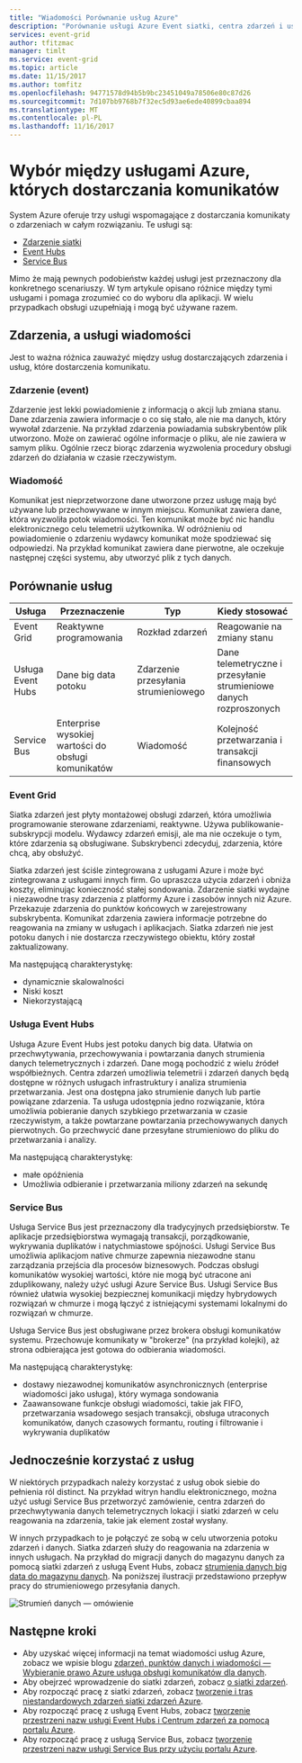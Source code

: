 ```yaml
---
title: "Wiadomości Porównanie usług Azure"
description: "Porównanie usługi Azure Event siatki, centra zdarzeń i usługi Service Bus. Zaleca się usługi, która do użycia na potrzeby różnych scenariuszy."
services: event-grid
author: tfitzmac
manager: timlt
ms.service: event-grid
ms.topic: article
ms.date: 11/15/2017
ms.author: tomfitz
ms.openlocfilehash: 94771578d94b5b9bc23451049a78506e80c87d26
ms.sourcegitcommit: 7d107bb9768b7f32ec5d93ae6ede40899cbaa894
ms.translationtype: MT
ms.contentlocale: pl-PL
ms.lasthandoff: 11/16/2017
---
```

# <a name="choose-between-azure-services-that-deliver-messages"></a>Wybór między usługami Azure, których dostarczania komunikatów

System Azure oferuje trzy usługi wspomagające z dostarczania komunikaty o zdarzeniach w całym rozwiązaniu. Te usługi są:

* [Zdarzenie siatki](/azure/event-grid/)
* [Event Hubs](/azure/event-hubs/)
* [Service Bus](/azure/service-bus-messaging/)

Mimo że mają pewnych podobieństw każdej usługi jest przeznaczony dla konkretnego scenariuszy. W tym artykule opisano różnice między tymi usługami i pomaga zrozumieć co do wyboru dla aplikacji. W wielu przypadkach obsługi uzupełniają i mogą być używane razem.

## <a name="event-vs-message-services"></a>Zdarzenia, a usługi wiadomości

Jest to ważna różnica zauważyć między usług dostarczających zdarzenia i usług, które dostarczenia komunikatu.

### <a name="event"></a>Zdarzenie (event)

Zdarzenie jest lekki powiadomienie z informacją o akcji lub zmiana stanu. Dane zdarzenia zawiera informacje o co się stało, ale nie ma danych, który wywołał zdarzenie. Na przykład zdarzenia powiadamia subskrybentów plik utworzono. Może on zawierać ogólne informacje o pliku, ale nie zawiera w samym pliku. Ogólnie rzecz biorąc zdarzenia wyzwolenia procedury obsługi zdarzeń do działania w czasie rzeczywistym.

### <a name="message"></a>Wiadomość

Komunikat jest nieprzetworzone dane utworzone przez usługę mają być używane lub przechowywane w innym miejscu. Komunikat zawiera dane, która wyzwoliła potok wiadomości. Ten komunikat może być nic handlu elektronicznego celu telemetrii użytkownika. W odróżnieniu od powiadomienie o zdarzeniu wydawcy komunikat może spodziewać się odpowiedzi. Na przykład komunikat zawiera dane pierwotne, ale oczekuje następnej części systemu, aby utworzyć plik z tych danych.

## <a name="comparison-of-services"></a>Porównanie usług

| Usługa | Przeznaczenie | Typ | Kiedy stosować |
| ------- | ------- | ---- | ----------- |
| Event Grid | Reaktywne programowania | Rozkład zdarzeń | Reagowanie na zmiany stanu |
| Usługa Event Hubs | Dane big data potoku | Zdarzenie przesyłania strumieniowego | Dane telemetryczne i przesyłanie strumieniowe danych rozproszonych |
| Service Bus | Enterprise wysokiej wartości do obsługi komunikatów | Wiadomość | Kolejność przetwarzania i transakcji finansowych |

### <a name="event-grid"></a>Event Grid

Siatka zdarzeń jest płyty montażowej obsługi zdarzeń, która umożliwia programowanie sterowane zdarzeniami, reaktywne. Używa publikowanie-subskrypcji modelu. Wydawcy zdarzeń emisji, ale ma nie oczekuje o tym, które zdarzenia są obsługiwane. Subskrybenci zdecyduj, zdarzenia, które chcą, aby obsłużyć.

Siatka zdarzeń jest ściśle zintegrowana z usługami Azure i może być zintegrowana z usługami innych firm. Go upraszcza użycia zdarzeń i obniża koszty, eliminując konieczność stałej sondowania. Zdarzenie siatki wydajne i niezawodne trasy zdarzenia z platformy Azure i zasobów innych niż Azure. Przekazuje zdarzenia do punktów końcowych w zarejestrowany subskrybenta. Komunikat zdarzenia zawiera informacje potrzebne do reagowania na zmiany w usługach i aplikacjach. Siatka zdarzeń nie jest potoku danych i nie dostarcza rzeczywistego obiektu, który został zaktualizowany.

Ma następującą charakterystykę:

* dynamicznie skalowalności
* Niski koszt
* Niekorzystającą

### <a name="event-hubs"></a>Usługa Event Hubs

Usługa Azure Event Hubs jest potoku danych big data. Ułatwia on przechwytywania, przechowywania i powtarzania danych strumienia danych telemetrycznych i zdarzeń. Dane mogą pochodzić z wielu źródeł współbieżnych. Centra zdarzeń umożliwia telemetrii i zdarzeń danych będą dostępne w różnych usługach infrastruktury i analiza strumienia przetwarzania. Jest ona dostępna jako strumienie danych lub partie powiązane zdarzenia. Ta usługa udostępnia jedno rozwiązanie, która umożliwia pobieranie danych szybkiego przetwarzania w czasie rzeczywistym, a także powtarzane powtarzania przechowywanych danych pierwotnych. Go przechwycić dane przesyłane strumieniowo do pliku do przetwarzania i analizy.

Ma następującą charakterystykę:

* małe opóźnienia
* Umożliwia odbieranie i przetwarzania miliony zdarzeń na sekundę

### <a name="service-bus"></a>Service Bus

Usługa Service Bus jest przeznaczony dla tradycyjnych przedsiębiorstw. Te aplikacje przedsiębiorstwa wymagają transakcji, porządkowanie, wykrywania duplikatów i natychmiastowe spójności. Usługi Service Bus umożliwia aplikacjom native chmurze zapewnia niezawodne stanu zarządzania przejścia dla procesów biznesowych. Podczas obsługi komunikatów wysokiej wartości, które nie mogą być utracone ani zduplikowany, należy użyć usługi Azure Service Bus. Usługi Service Bus również ułatwia wysokiej bezpiecznej komunikacji między hybrydowych rozwiązań w chmurze i mogą łączyć z istniejącymi systemami lokalnymi do rozwiązań w chmurze.

Usługa Service Bus jest obsługiwane przez brokera obsługi komunikatów systemu. Przechowuje komunikaty w "brokerze" (na przykład kolejki), aż strona odbierająca jest gotowa do odbierania wiadomości.

Ma następującą charakterystykę:

* dostawy niezawodnej komunikatów asynchronicznych (enterprise wiadomości jako usługa), który wymaga sondowania
* Zaawansowane funkcje obsługi wiadomości, takie jak FIFO, przetwarzania wsadowego sesjach transakcji, obsługa utraconych komunikatów, danych czasowych formantu, routing i filtrowanie i wykrywania duplikatów

## <a name="use-the-services-together"></a>Jednocześnie korzystać z usług

W niektórych przypadkach należy korzystać z usług obok siebie do pełnienia ról distinct. Na przykład witryn handlu elektronicznego, można użyć usługi Service Bus przetworzyć zamówienie, centra zdarzeń do przechwytywania danych telemetrycznych lokacji i siatki zdarzeń w celu reagowania na zdarzenia, takie jak element został wysłany.

W innych przypadkach to je połączyć ze sobą w celu utworzenia potoku zdarzeń i danych. Siatka zdarzeń służy do reagowania na zdarzenia w innych usługach. Na przykład do migracji danych do magazynu danych za pomocą siatki zdarzeń z usługą Event Hubs, zobacz [strumienia danych big data do magazynu danych](event-grid-event-hubs-integration.md). Na poniższej ilustracji przedstawiono przepływ pracy do strumieniowego przesyłania danych.

![Strumień danych — omówienie](./media/compare-messaging-services/overview.png)

## <a name="next-steps"></a>Następne kroki

* Aby uzyskać więcej informacji na temat wiadomości usług Azure, zobacz we wpisie blogu [zdarzeń, punktów danych i wiadomości — Wybieranie prawo Azure usługa obsługi komunikatów dla danych](https://azure.microsoft.com/blog/events-data-points-and-messages-choosing-the-right-azure-messaging-service-for-your-data/).
* Aby obejrzeć wprowadzenie do siatki zdarzeń, zobacz [o siatki zdarzeń](overview.md).
* Aby rozpocząć pracę z siatki zdarzeń, zobacz [tworzenie i tras niestandardowych zdarzeń siatki zdarzeń Azure](custom-event-quickstart.md).
* Aby rozpocząć pracę z usługą Event Hubs, zobacz [tworzenie przestrzeni nazw usługi Event Hubs i Centrum zdarzeń za pomocą portalu Azure](../event-hubs/event-hubs-create.md).
* Aby rozpocząć pracę z usługą Service Bus, zobacz [tworzenie przestrzeni nazw usługi Service Bus przy użyciu portalu Azure](../service-bus-messaging/service-bus-create-namespace-portal.md).